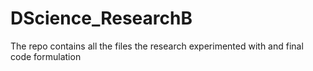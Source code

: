 # DScience_ResearchB
The repo contains all the files the research experimented with and final code formulation

